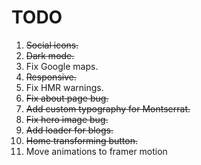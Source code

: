 # TODO

1. ~~Social icons.~~
2. ~~Dark mode.~~
3. Fix Google maps.
4. ~~Responsive.~~
5. Fix HMR warnings.
6. ~~Fix about page bug.~~
7. ~~Add custom typography for Montserrat.~~
8. ~~Fix hero image bug.~~
9. ~~Add loader for blogs.~~
10. ~~Home transforming button.~~
11. Move animations to framer motion
